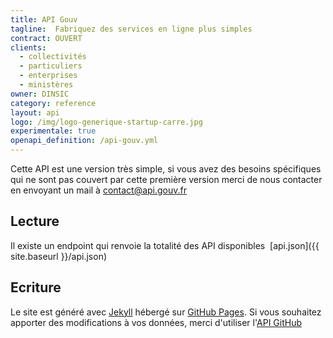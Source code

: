 ```yaml
---
title: API Gouv
tagline:  Fabriquez des services en ligne plus simples
contract: OUVERT
clients:
  - collectivités
  - particuliers
  - enterprises
  - ministères
owner: DINSIC
category: reference
layout: api
logo: /img/logo-generique-startup-carre.jpg
experimentale: true
openapi_definition: /api-gouv.yml
---
```


Cette API est une version très simple, si vous avez des besoins spécifiques qui ne sont pas couvert par cette première version merci de nous contacter en envoyant un mail à [contact@api.gouv.fr](mailto:contact@api.gouv.fr)

## Lecture

Il existe un endpoint qui renvoie la totalité des API disponibles&nbsp; [api.json]({{ site.baseurl }}/api.json)

## Ecriture
Le site est généré avec [Jekyll](http://jekyllrb.com/) hébergé sur [GitHub Pages](https://pages.github.com). Si vous souhaitez apporter des modifications à vos données, merci d'utiliser l'[API GitHub](https://developer.github.com/v3)
